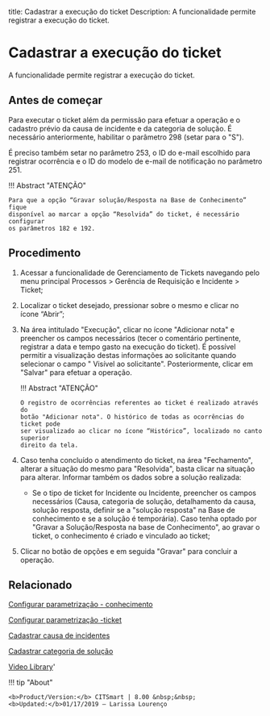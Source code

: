 title: Cadastrar a execução do ticket
Description: A funcionalidade permite registrar a execução do ticket.
# Cadastrar a execução do ticket

A funcionalidade permite registrar a execução do ticket.

Antes de começar
----------------

Para executar o ticket além da permissão para efetuar a operação e o cadastro
prévio da causa de incidente e da categoria de solução. É necessário
anteriormente, habilitar o parâmetro 298 (setar para o "S").

É preciso também setar no parâmetro 253, o ID do e-mail escolhido para registrar
ocorrência e o ID do modelo de e-mail de notificação no parâmetro 251.

!!! Abstract "ATENÇÃO"

    Para que a opção “Gravar solução/Resposta na Base de Conhecimento” fique
    disponível ao marcar a opção “Resolvida” do ticket, é necessário configurar
    os parâmetros 182 e 192.


Procedimento 
-------------

1.  Acessar a funcionalidade de Gerenciamento de Tickets navegando pelo menu
    principal Processos \> Gerência de Requisição e Incidente \> Ticket;

2.  Localizar o ticket desejado, pressionar sobre o mesmo e clicar no
    ícone “Abrir”;

3.  Na área intitulado "Execução", clicar no ícone "Adicionar nota" e preencher
    os campos necessários (tecer o comentário pertinente, registrar a data e
    tempo gasto na execução do ticket). É possível permitir a visualização
    destas informações ao solicitante quando selecionar o campo " Visível ao
    solicitante". Posteriormente, clicar em "Salvar" para efetuar a operação.

    !!! Abstract "ATENÇÃO"

        O registro de ocorrências referentes ao ticket é realizado através do
        botão "Adicionar nota". O histórico de todas as ocorrências do ticket pode
        ser visualizado ao clicar no ícone “Histórico”, localizado no canto superior
        direito da tela.

4.  Caso tenha concluído o atendimento do ticket, na área "Fechamento", alterar
    a situação do mesmo para "Resolvida", basta clicar na situação para alterar.
    Informar também os dados sobre a solução realizada:

    -   Se o tipo de ticket for Incidente ou Incidente, preencher os campos
       necessários (Causa, categoria de solução, detalhamento da causa, solução
       resposta, definir se a "solução resposta" na Base de conhecimento e se a
       solução é temporária). Caso tenha optado por "Gravar a Solução/Resposta
       na base de Conhecimento", ao gravar o ticket, o conhecimento é criado e
       vinculado ao ticket;

5.  Clicar no botão de opções e em seguida "Gravar" para concluir a operação.

Relacionado
-----------

[Configurar parametrização - conhecimento](/pt-br/citsmart-platform-8/platform-administration/parameters-list/configure-parametrization-knowledge.html)

[Configurar parametrização -ticket](/pt-br/citsmart-platform-8/platform-administration/parameters-list/configure-parametrization-ticket.html)

[Cadastrar causa de incidentes](/pt-br/citsmart-platform-8/processes/portfolio-and-catalog/configuration/register-cause-incidents.html)

[Cadastrar categoria de solução](/pt-br/citsmart-platform-8/processes/portfolio-and-catalog/configuration/register-solution-category.html)

<i class='fa fa-youtube-play  fa-2x' style='color:#97ce17;vertical-align: middle;'> </i> [Video Library](https://www.youtube.com/playlist?list=PLB5qK2uzf2ROn4Xs6UdH84Ujzta2iJ6Ei)'

!!! tip "About"

    <b>Product/Version:</b> CITSmart | 8.00 &nbsp;&nbsp;
    <b>Updated:</b>01/17/2019 – Larissa Lourenço

